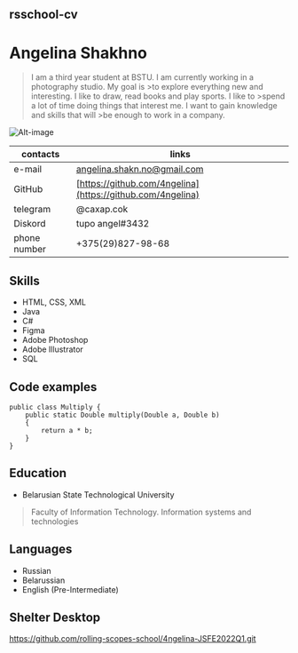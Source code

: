 ## rsschool-cv
# **Angelina Shakhno**
> I am a third year student at BSTU. I am currently working in a photography studio. My goal is >to explore everything new and interesting. I like to draw, read books and play sports. I like to >spend a lot of time doing things that interest me. I want to gain knowledge and skills that will >be enough to work in a company.
> 
![Alt-image](https://sun9-25.userapi.com/impf/4RqOOZBy_HllM-P8Q-9qSjTCIwl6dJoODZPdjA/QdLvcKunrHc.jpg?size=1600x1600&quality=96&sign=9d7c4b021f9d1a4049e73e738789ca49&type=album")

| contacts | links |
| ------ | ------ |
| e-mail| angelina.shakn.no@gmail.com|
| GitHub |[https://github.com/4ngelina](https://github.com/4ngelina) |
| telegram | @caxap.cok |
| Diskord | tupo angel#3432|
| phone number| +375(29)827-98-68|

## Skills

- HTML, CSS, XML
-  Java
-  C#
-  Figma
-  Adobe Photoshop 
-  Adobe Illustrator
-  SQL
 ## Code examples
```
public class Multiply {
    public static Double multiply(Double a, Double b)
    {
        return a * b;
    }
}
```
## Education
* Belarusian State Technological University 
> Faculty of Information Technology.
> Information systems and technologies
 
## Languages
- Russian 
- Belarussian
- English (Pre-Intermediate)
 ## Shelter Desktop
 https://github.com/rolling-scopes-school/4ngelina-JSFE2022Q1.git
